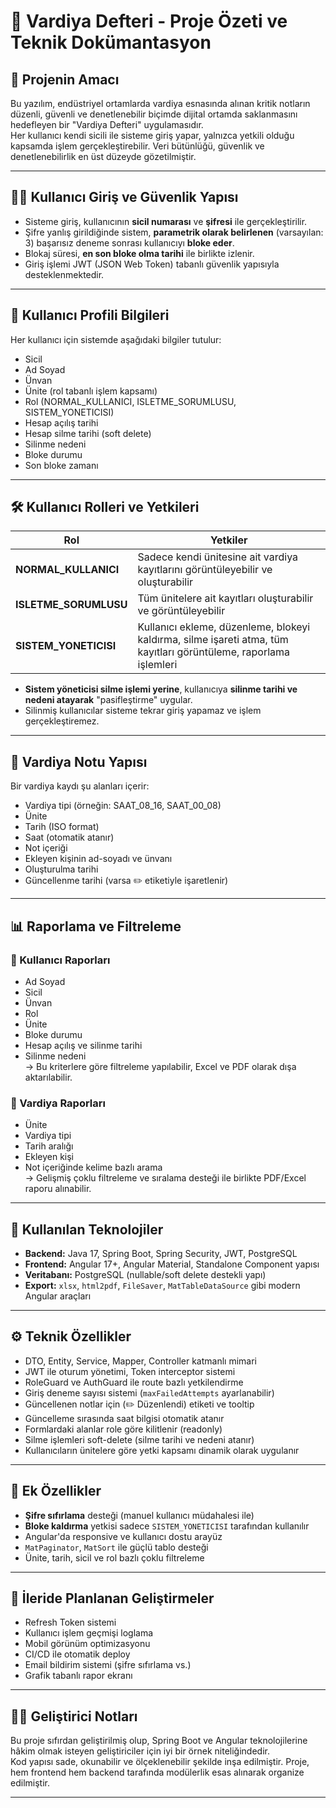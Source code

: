# 📘 Vardiya Defteri - Proje Özeti ve Teknik Dokümantasyon

## 🎯 Projenin Amacı

Bu yazılım, endüstriyel ortamlarda vardiya esnasında alınan kritik notların düzenli, güvenli ve denetlenebilir biçimde dijital ortamda saklanmasını hedefleyen bir "Vardiya Defteri" uygulamasıdır.  
Her kullanıcı kendi sicili ile sisteme giriş yapar, yalnızca yetkili olduğu kapsamda işlem gerçekleştirebilir. Veri bütünlüğü, güvenlik ve denetlenebilirlik en üst düzeyde gözetilmiştir.

---

## 🧑‍💼 Kullanıcı Giriş ve Güvenlik Yapısı

- Sisteme giriş, kullanıcının **sicil numarası** ve **şifresi** ile gerçekleştirilir.
- Şifre yanlış girildiğinde sistem, **parametrik olarak belirlenen** (varsayılan: 3) başarısız deneme sonrası kullanıcıyı **bloke eder**.
- Blokaj süresi, **en son bloke olma tarihi** ile birlikte izlenir.
- Giriş işlemi JWT (JSON Web Token) tabanlı güvenlik yapısıyla desteklenmektedir.

---

## 🧾 Kullanıcı Profili Bilgileri

Her kullanıcı için sistemde aşağıdaki bilgiler tutulur:

- Sicil
- Ad Soyad
- Ünvan
- Ünite (rol tabanlı işlem kapsamı)
- Rol (NORMAL_KULLANICI, ISLETME_SORUMLUSU, SISTEM_YONETICISI)
- Hesap açılış tarihi
- Hesap silme tarihi (soft delete)
- Silinme nedeni
- Bloke durumu
- Son bloke zamanı

---

## 🛠️ Kullanıcı Rolleri ve Yetkileri

| Rol | Yetkiler |
|-----|----------|
| **NORMAL_KULLANICI** | Sadece kendi ünitesine ait vardiya kayıtlarını görüntüleyebilir ve oluşturabilir |
| **ISLETME_SORUMLUSU** | Tüm ünitelere ait kayıtları oluşturabilir ve görüntüleyebilir |
| **SISTEM_YONETICISI** | Kullanıcı ekleme, düzenleme, blokeyi kaldırma, silme işareti atma, tüm kayıtları görüntüleme, raporlama işlemleri |

- **Sistem yöneticisi silme işlemi yerine**, kullanıcıya **silinme tarihi ve nedeni atayarak** "pasifleştirme" uygular.
- Silinmiş kullanıcılar sisteme tekrar giriş yapamaz ve işlem gerçekleştiremez.

---

## 📓 Vardiya Notu Yapısı

Bir vardiya kaydı şu alanları içerir:

- Vardiya tipi (örneğin: SAAT_08_16, SAAT_00_08)
- Ünite
- Tarih (ISO format)
- Saat (otomatik atanır)
- Not içeriği
- Ekleyen kişinin ad-soyadı ve ünvanı
- Oluşturulma tarihi
- Güncellenme tarihi (varsa ✏️ etiketiyle işaretlenir)

---

## 📊 Raporlama ve Filtreleme

### 🔎 Kullanıcı Raporları

- Ad Soyad
- Sicil
- Ünvan
- Rol
- Ünite
- Bloke durumu
- Hesap açılış ve silinme tarihi
- Silinme nedeni  
  → Bu kriterlere göre filtreleme yapılabilir, Excel ve PDF olarak dışa aktarılabilir.

### 🔎 Vardiya Raporları

- Ünite
- Vardiya tipi
- Tarih aralığı
- Ekleyen kişi
- Not içeriğinde kelime bazlı arama  
  → Gelişmiş çoklu filtreleme ve sıralama desteği ile birlikte PDF/Excel raporu alınabilir.

---

## 🧰 Kullanılan Teknolojiler

- **Backend:** Java 17, Spring Boot, Spring Security, JWT, PostgreSQL
- **Frontend:** Angular 17+, Angular Material, Standalone Component yapısı
- **Veritabanı:** PostgreSQL (nullable/soft delete destekli yapı)
- **Export:** `xlsx`, `html2pdf`, `FileSaver`, `MatTableDataSource` gibi modern Angular araçları

---

## ⚙️ Teknik Özellikler

- DTO, Entity, Service, Mapper, Controller katmanlı mimari
- JWT ile oturum yönetimi, Token interceptor sistemi
- RoleGuard ve AuthGuard ile route bazlı yetkilendirme
- Giriş deneme sayısı sistemi (`maxFailedAttempts` ayarlanabilir)
- Güncellenen notlar için (✏️ Düzenlendi) etiketi ve tooltip
- Güncelleme sırasında saat bilgisi otomatik atanır
- Formlardaki alanlar role göre kilitlenir (readonly)
- Silme işlemleri soft-delete (silme tarihi ve nedeni atanır)
- Kullanıcıların ünitelere göre yetki kapsamı dinamik olarak uygulanır

---

## 🔐 Ek Özellikler

- **Şifre sıfırlama** desteği (manuel kullanıcı müdahalesi ile)
- **Bloke kaldırma** yetkisi sadece `SISTEM_YONETICISI` tarafından kullanılır
- Angular'da responsive ve kullanıcı dostu arayüz
- `MatPaginator`, `MatSort` ile güçlü tablo desteği
- Ünite, tarih, sicil ve rol bazlı çoklu filtreleme

---

## 🔄 İleride Planlanan Geliştirmeler

- Refresh Token sistemi
- Kullanıcı işlem geçmişi loglama
- Mobil görünüm optimizasyonu
- CI/CD ile otomatik deploy
- Email bildirim sistemi (şifre sıfırlama vs.)
- Grafik tabanlı rapor ekranı

---

## 👨‍💻 Geliştirici Notları

Bu proje sıfırdan geliştirilmiş olup, Spring Boot ve Angular teknolojilerine hâkim olmak isteyen geliştiriciler için iyi bir örnek niteliğindedir.  
Kod yapısı sade, okunabilir ve ölçeklenebilir şekilde inşa edilmiştir. Proje, hem frontend hem backend tarafında modülerlik esas alınarak organize edilmiştir.

---


